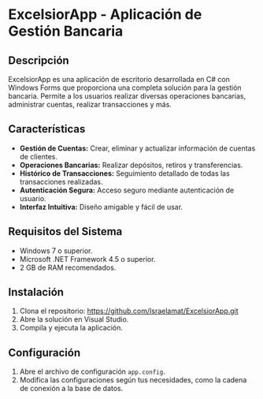# ExcelsiorApp - Aplicación de Gestión Bancaria

## Descripción
ExcelsiorApp es una aplicación de escritorio desarrollada en C# con Windows Forms que proporciona una completa solución para la gestión bancaria. Permite a los usuarios realizar diversas operaciones bancarias, administrar cuentas, realizar transacciones y más.

## Características

- **Gestión de Cuentas:** Crear, eliminar y actualizar información de cuentas de clientes.
- **Operaciones Bancarias:** Realizar depósitos, retiros y transferencias.
- **Histórico de Transacciones:** Seguimiento detallado de todas las transacciones realizadas.
- **Autenticación Segura:** Acceso seguro mediante autenticación de usuario.
- **Interfaz Intuitiva:** Diseño amigable y fácil de usar.

## Requisitos del Sistema

- Windows 7 o superior.
- Microsoft .NET Framework 4.5 o superior.
- 2 GB de RAM recomendados.

## Instalación

1. Clona el repositorio: https://github.com/Israelamat/ExcelsiorApp.git
2. Abre la solución en Visual Studio.
3. Compila y ejecuta la aplicación.

## Configuración

1. Abre el archivo de configuración `app.config`.
2. Modifica las configuraciones según tus necesidades, como la cadena de conexión a la base de datos.

